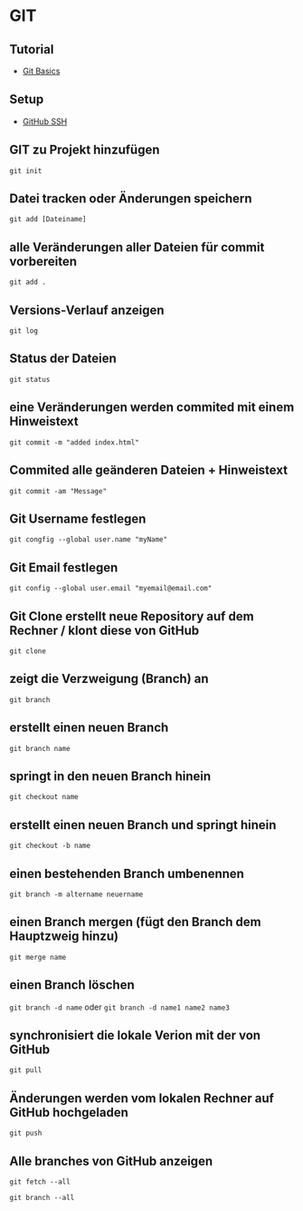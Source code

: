# GIT

## Tutorial
- [Git Basics](https://www.theodinproject.com/lessons/foundations-git-basics)

## Setup
- [GitHub SSH](GITHUB_SSH.md)

## GIT zu Projekt hinzufügen
`git init`

## Datei tracken oder Änderungen speichern
`git add [Dateiname]`

## alle Veränderungen aller Dateien für commit vorbereiten
`git add .`

## Versions-Verlauf anzeigen
`git log`

## Status der Dateien
`git status`

## eine Veränderungen werden commited mit einem Hinweistext
`git commit -m "added index.html"` 

## Commited alle geänderen Dateien + Hinweistext
`git commit -am "Message"`

## Git Username festlegen
`git congfig --global user.name "myName"`

## Git Email festlegen
`git config --global user.email "myemail@email.com"`

## Git Clone erstellt neue Repository auf dem Rechner / klont diese von GitHub
`git clone`

## zeigt die Verzweigung (Branch) an
`git branch`

## erstellt einen neuen Branch
`git branch name`

## springt in den neuen Branch hinein
`git checkout name`

## erstellt einen neuen Branch und springt hinein
`git checkout -b name`

## einen bestehenden Branch umbenennen
`git branch -m altername neuername`

## einen Branch mergen (fügt den Branch dem Hauptzweig hinzu) 
`git merge name`

## einen Branch löschen
`git branch -d name` oder `git branch -d name1 name2 name3`

## synchronisiert die lokale Verion mit der von GitHub
`git pull`

## Änderungen werden vom lokalen Rechner auf GitHub hochgeladen
`git push`

## Alle branches von GitHub anzeigen
`git fetch --all`

`git branch --all`

